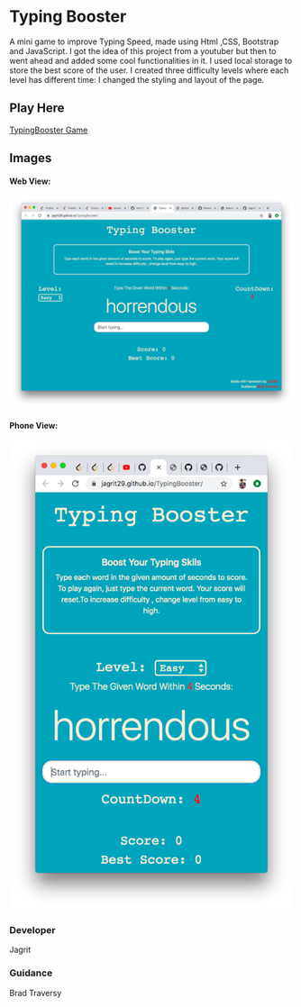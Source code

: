 # Typing Booster
A mini game to improve Typing Speed, made using Html ,CSS, Bootstrap and JavaScript. I got the idea of this project from a youtuber but then to went ahead and added some cool functionalities in it. 
I used local storage to store the best score of the user. 
I created three difficulty levels where each level has different time:
I changed the styling and layout of the page.

## Play Here
[TypingBooster Game](https://jagrit29.github.io/TypingBooster/)

## Images

#### Web View:
![Web View](https://github.com/Jagrit29/TypingBooster/blob/master/image/Screen%20Shot%202020-04-24%20at%204.10.36%20AM.png)

#### Phone View:
![Phone View](https://github.com/Jagrit29/TypingBooster/blob/master/image/Screen%20Shot%202020-04-24%20at%204.12.10%20AM.png)

### Developer
Jagrit

### Guidance
Brad Traversy

